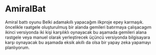 # AmiralBat
Amiral battı oyunu
Belki adamakıllı yapacağım ilkproje epey karmaşık.
öncelikle raatgele oluşturulmuş bir alanda gemileri batırmaya çalışacagım
ikinci versiyonda iki kişi karşılıklı oynayacak 
bu aşamada gemileri alana rastgele veya manuel olarak yerleştirecek
üçüncü versiyonda bilgisayara karşı oynayacak 
bu aşamada eksik akıllı da olsa bir yapay zeka yapamayı planlıyorum.
